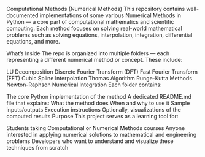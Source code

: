 Computational Methods (Numerical Methods)
This repository contains well-documented implementations of some various Numerical Methods in Python — a core part of computational mathematics and scientific computing. Each method focuses on solving real-world mathematical problems such as solving equations, interpolation, integration, differential equations, and more.

What’s Inside
The repo is organized into multiple folders — each representing a different numerical method or concept. These include:

LU Decomposition
Discrete Fourier Transform (DFT)
Fast Fourier Transform (FFT)
Cubic Spline Interpolation
Thomas Algorithm
Runge-Kutta Methods
Newton-Raphson
Numerical Integration
Each folder contains:

The core Python implementation of the method
A dedicated README.md file that explains:
What the method does
When and why to use it
Sample inputs/outputs
Execution instructions
Optionally, visualizations of the computed results
Purpose
This project serves as a learning tool for:

Students taking Computational or Numerical Methods courses
Anyone interested in applying numerical solutions to mathematical and engineering problems
Developers who want to understand and visualize these techniques from scratch
